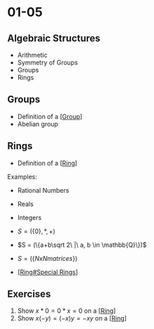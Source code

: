 # 01-05

## Algebraic Structures

- Arithmetic
- Symmetry of Groups
- Groups
- Rings

## Groups

- Definition of a [[Group]]
- Abelian group

## Rings

- Definition of a [[Ring]]

Examples: 
- Rational Numbers
- Reals
- Integers
- $S = (\{0\}, *, +)$
- $S = (\{a+b\sqrt 2\ |\ a, b \in \mathbb{Q}\})$
- $S = (\{NxN matrices\})$

- [[Ring#Special Rings]]

## Exercises

1. Show $x*0 = 0*x = 0$ on a [[Ring]]
2. Show $x(-y) = (-x)y = -xy$ on a [[Ring]]

[//begin]: # "Autogenerated link references for markdown compatibility"
[Group]: Group "Group"
[Ring]: Ring "Rings"
[Ring#Special Rings]: Ring "Rings"
[Ring]: Ring "Rings"
[Ring]: Ring "Rings"
[//end]: # "Autogenerated link references"